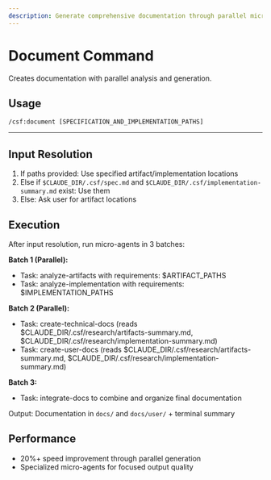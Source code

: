 ```yaml
---
description: Generate comprehensive documentation through parallel micro-agents
---
```


# Document Command

Creates documentation with parallel analysis and generation.

## Usage
```
/csf:document [SPECIFICATION_AND_IMPLEMENTATION_PATHS]
```

---

## Input Resolution

1. If paths provided: Use specified artifact/implementation locations
2. Else if `$CLAUDE_DIR/.csf/spec.md` and `$CLAUDE_DIR/.csf/implementation-summary.md` exist: Use them
3. Else: Ask user for artifact locations

## Execution

After input resolution, run micro-agents in 3 batches:

**Batch 1 (Parallel):**
- Task: analyze-artifacts with requirements: $ARTIFACT_PATHS
- Task: analyze-implementation with requirements: $IMPLEMENTATION_PATHS

**Batch 2 (Parallel):**  
- Task: create-technical-docs (reads $CLAUDE_DIR/.csf/research/artifacts-summary.md, $CLAUDE_DIR/.csf/research/implementation-summary.md)
- Task: create-user-docs (reads $CLAUDE_DIR/.csf/research/artifacts-summary.md, $CLAUDE_DIR/.csf/research/implementation-summary.md)

**Batch 3:**
- Task: integrate-docs to combine and organize final documentation

Output: Documentation in `docs/` and `docs/user/` + terminal summary

## Performance
- 20%+ speed improvement through parallel generation
- Specialized micro-agents for focused output quality